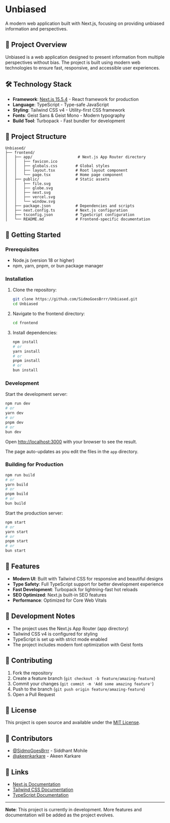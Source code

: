 # Unbiased

A modern web application built with Next.js, focusing on providing unbiased information and perspectives.

## 🚀 Project Overview

Unbiased is a web application designed to present information from multiple perspectives without bias. The project is built using modern web technologies to ensure fast, responsive, and accessible user experiences.

## 🛠️ Technology Stack

- **Framework**: [Next.js 15.5.4](https://nextjs.org/) - React framework for production
- **Language**: TypeScript - Type-safe JavaScript
- **Styling**: Tailwind CSS v4 - Utility-first CSS framework
- **Fonts**: Geist Sans & Geist Mono - Modern typography
- **Build Tool**: Turbopack - Fast bundler for development

## 📁 Project Structure

```
Unbiased/
├── frontend/
│   ├── app/                    # Next.js App Router directory
│   │   ├── favicon.ico
│   │   ├── globals.css        # Global styles
│   │   ├── layout.tsx         # Root layout component
│   │   └── page.tsx           # Home page component
│   ├── public/                # Static assets
│   │   ├── file.svg
│   │   ├── globe.svg
│   │   ├── next.svg
│   │   ├── vercel.svg
│   │   └── window.svg
│   ├── package.json           # Dependencies and scripts
│   ├── next.config.ts         # Next.js configuration
│   ├── tsconfig.json          # TypeScript configuration
│   └── README.md              # Frontend-specific documentation
```

## 🚀 Getting Started

### Prerequisites

- Node.js (version 18 or higher)
- npm, yarn, pnpm, or bun package manager

### Installation

1. Clone the repository:
   ```bash
   git clone https://github.com/SidmoGoesBrrr/Unbiased.git
   cd Unbiased
   ```

2. Navigate to the frontend directory:
   ```bash
   cd frontend
   ```

3. Install dependencies:
   ```bash
   npm install
   # or
   yarn install
   # or
   pnpm install
   # or
   bun install
   ```

### Development

Start the development server:

```bash
npm run dev
# or
yarn dev
# or
pnpm dev
# or
bun dev
```

Open [http://localhost:3000](http://localhost:3000) with your browser to see the result.

The page auto-updates as you edit the files in the `app` directory.

### Building for Production

```bash
npm run build
# or
yarn build
# or
pnpm build
# or
bun build
```

Start the production server:

```bash
npm start
# or
yarn start
# or
pnpm start
# or
bun start
```

## 🎨 Features

- **Modern UI**: Built with Tailwind CSS for responsive and beautiful designs
- **Type Safety**: Full TypeScript support for better development experience
- **Fast Development**: Turbopack for lightning-fast hot reloads
- **SEO Optimized**: Next.js built-in SEO features
- **Performance**: Optimized for Core Web Vitals

## 📝 Development Notes

- The project uses the Next.js App Router (app directory)
- Tailwind CSS v4 is configured for styling
- TypeScript is set up with strict mode enabled
- The project includes modern font optimization with Geist fonts

## 🤝 Contributing

1. Fork the repository
2. Create a feature branch (`git checkout -b feature/amazing-feature`)
3. Commit your changes (`git commit -m 'Add some amazing feature'`)
4. Push to the branch (`git push origin feature/amazing-feature`)
5. Open a Pull Request

## 📄 License

This project is open source and available under the [MIT License](LICENSE).

## 👥 Contributors

- [@SidmoGoesBrrr](https://github.com/SidmoGoesBrrr) - Siddhant Mohile
- [@akeenkarkare](https://github.com/akeenkarkare) - Akeen Karkare

## 🔗 Links

- [Next.js Documentation](https://nextjs.org/docs)
- [Tailwind CSS Documentation](https://tailwindcss.com/docs)
- [TypeScript Documentation](https://www.typescriptlang.org/docs)

---

**Note**: This project is currently in development. More features and documentation will be added as the project evolves.

